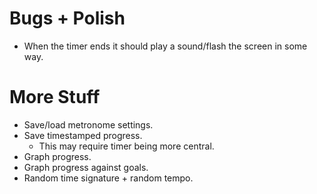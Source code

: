 Bugs + Polish
===

* When the timer ends it should play a sound/flash the screen in some way.

More Stuff
===

* Save/load metronome settings.
* Save timestamped progress.
    * This may require timer being more central.
* Graph progress.
* Graph progress against goals.
* Random time signature + random tempo.
